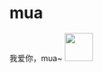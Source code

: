 # mua
<titile>我爱你，mua~
<img src="http://bpic.588ku.com/art_pic/19/03/18/996ef0a0274d25bb56db70176d638028.jpg!/fw/253/quality/90/unsharp/true/compress/true" width="50" height="50"/>
     
